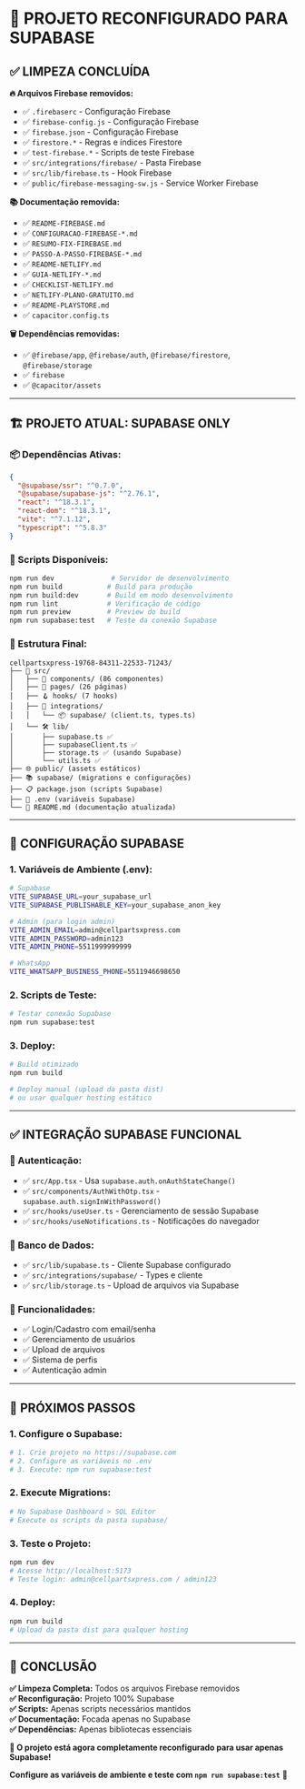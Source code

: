 # 🚀 **PROJETO RECONFIGURADO PARA SUPABASE**

## ✅ **LIMPEZA CONCLUÍDA**

**🔥 Arquivos Firebase removidos:**
- ✅ `.firebaserc` - Configuração Firebase
- ✅ `firebase-config.js` - Configuração Firebase
- ✅ `firebase.json` - Configuração Firebase
- ✅ `firestore.*` - Regras e índices Firestore
- ✅ `test-firebase.*` - Scripts de teste Firebase
- ✅ `src/integrations/firebase/` - Pasta Firebase
- ✅ `src/lib/firebase.ts` - Hook Firebase
- ✅ `public/firebase-messaging-sw.js` - Service Worker Firebase

**📚 Documentação removida:**
- ✅ `README-FIREBASE.md`
- ✅ `CONFIGURACAO-FIREBASE-*.md`
- ✅ `RESUMO-FIX-FIREBASE.md`
- ✅ `PASSO-A-PASSO-FIREBASE-*.md`
- ✅ `README-NETLIFY.md`
- ✅ `GUIA-NETLIFY-*.md`
- ✅ `CHECKLIST-NETLIFY.md`
- ✅ `NETLIFY-PLANO-GRATUITO.md`
- ✅ `README-PLAYSTORE.md`
- ✅ `capacitor.config.ts`

**🗑️ Dependências removidas:**
- ✅ `@firebase/app`, `@firebase/auth`, `@firebase/firestore`, `@firebase/storage`
- ✅ `firebase`
- ✅ `@capacitor/assets`

---

## 🏗️ **PROJETO ATUAL: SUPABASE ONLY**

### **📦 Dependências Ativas:**
```json
{
  "@supabase/ssr": "^0.7.0",
  "@supabase/supabase-js": "^2.76.1",
  "react": "^18.3.1",
  "react-dom": "^18.3.1",
  "vite": "^7.1.12",
  "typescript": "^5.8.3"
}
```

### **🔧 Scripts Disponíveis:**
```bash
npm run dev              # Servidor de desenvolvimento
npm run build           # Build para produção
npm run build:dev       # Build em modo desenvolvimento
npm run lint            # Verificação de código
npm run preview         # Preview do build
npm run supabase:test   # Teste da conexão Supabase
```

### **📁 Estrutura Final:**
```
cellpartsxpress-19768-84311-22533-71243/
├── 📱 src/
│   ├── 🎯 components/ (86 componentes)
│   ├── 📄 pages/ (26 páginas)
│   ├── 🪝 hooks/ (7 hooks)
│   ├── 🔗 integrations/
│   │   └── 📦 supabase/ (client.ts, types.ts)
│   └── 🛠️ lib/
│       ├── supabase.ts ✅
│       ├── supabaseClient.ts ✅
│       ├── storage.ts ✅ (usando Supabase)
│       └── utils.ts ✅
├── 🌐 public/ (assets estáticos)
├── 📚 supabase/ (migrations e configurações)
├── 📋 package.json (scripts Supabase)
├── 🔧 .env (variáveis Supabase)
└── 📖 README.md (documentação atualizada)
```

---

## 🎯 **CONFIGURAÇÃO SUPABASE**

### **1. Variáveis de Ambiente (.env):**
```bash
# Supabase
VITE_SUPABASE_URL=your_supabase_url
VITE_SUPABASE_PUBLISHABLE_KEY=your_supabase_anon_key

# Admin (para login admin)
VITE_ADMIN_EMAIL=admin@cellpartsxpress.com
VITE_ADMIN_PASSWORD=admin123
VITE_ADMIN_PHONE=5511999999999

# WhatsApp
VITE_WHATSAPP_BUSINESS_PHONE=5511946698650
```

### **2. Scripts de Teste:**
```bash
# Testar conexão Supabase
npm run supabase:test
```

### **3. Deploy:**
```bash
# Build otimizado
npm run build

# Deploy manual (upload da pasta dist)
# ou usar qualquer hosting estático
```

---

## ✅ **INTEGRAÇÃO SUPABASE FUNCIONAL**

### **🔐 Autenticação:**
- ✅ `src/App.tsx` - Usa `supabase.auth.onAuthStateChange()`
- ✅ `src/components/AuthWithOtp.tsx` - `supabase.auth.signInWithPassword()`
- ✅ `src/hooks/useUser.ts` - Gerenciamento de sessão Supabase
- ✅ `src/hooks/useNotifications.ts` - Notificações do navegador

### **💾 Banco de Dados:**
- ✅ `src/lib/supabase.ts` - Cliente Supabase configurado
- ✅ `src/integrations/supabase/` - Types e cliente
- ✅ `src/lib/storage.ts` - Upload de arquivos via Supabase

### **📱 Funcionalidades:**
- ✅ Login/Cadastro com email/senha
- ✅ Gerenciamento de usuários
- ✅ Upload de arquivos
- ✅ Sistema de perfis
- ✅ Autenticação admin

---

## 🚀 **PRÓXIMOS PASSOS**

### **1. Configure o Supabase:**
```bash
# 1. Crie projeto no https://supabase.com
# 2. Configure as variáveis no .env
# 3. Execute: npm run supabase:test
```

### **2. Execute Migrations:**
```bash
# No Supabase Dashboard > SQL Editor
# Execute os scripts da pasta supabase/
```

### **3. Teste o Projeto:**
```bash
npm run dev
# Acesse http://localhost:5173
# Teste login: admin@cellpartsxpress.com / admin123
```

### **4. Deploy:**
```bash
npm run build
# Upload da pasta dist para qualquer hosting
```

---

## 🎊 **CONCLUSÃO**

**✅ Limpeza Completa:** Todos os arquivos Firebase removidos  
**✅ Reconfiguração:** Projeto 100% Supabase  
**✅ Scripts:** Apenas scripts necessários mantidos  
**✅ Documentação:** Focada apenas no Supabase  
**✅ Dependências:** Apenas bibliotecas essenciais  

**🎯 O projeto está agora completamente reconfigurado para usar apenas Supabase!**

**Configure as variáveis de ambiente e teste com `npm run supabase:test`** 🚀

